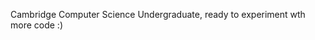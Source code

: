 Cambridge Computer Science Undergraduate, ready to experiment wth more code :)

<!---
AragornOfKebroyd/AragornOfKebroyd is a ✨ special ✨ repository because its `README.md` (this file) appears on your GitHub profile.
You can click the Preview link to take a look at your changes.
--->
